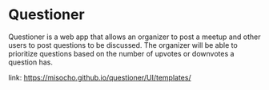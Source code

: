 # Questioner

Questioner is a web app that allows an organizer to post a meetup and other users to post questions to be discussed. The organizer will be able to prioritize questions based on the number of upvotes or downvotes a question has.

link:
https://misocho.github.io/questioner/UI/templates/